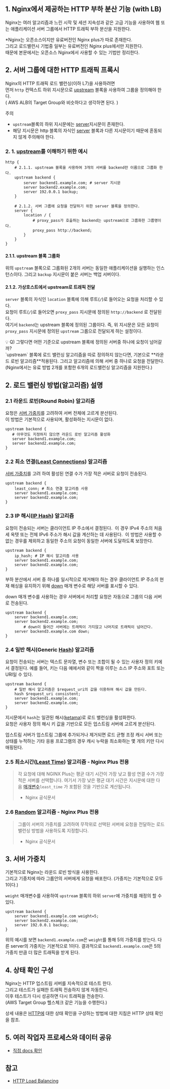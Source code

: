 ## 1. Nginx에서 제공하는 HTTP 부하 분산 기능 (with LB)

Nginx는 여러 알고리즘과 느린 시작 및 세션 지속성과 같은 고급 기능을 사용하여 웹 또는 애플리케이션 서버 그룹에서 HTTP 트래픽 부하 분산을 지원한다.

*Nginx는 오픈소스이지만 유료버전인 Nginx plus가 따로 존재한다.  
그리고 로드밸런시 기법중 일부는 유료버전인 Nginx plus에서만 지원한다.  
때문에 본문에서는 오픈소스 Nginx에서 사용할 수 있는 기법만 정리한다.  

## 2. 서버 그룹에 대한 HTTP 트래픽 프록시

Nginx의 HTTP 트래픽 로드 밸런싱(이하 L7)을 사용하려면  
먼저 `http` 컨텍스트 하위 지시문으로 [upstream](https://nginx.org/en/docs/http/ngx_http_upstream_module.html#upstream) 블록을 사용하여 그룹을 정의해야 한다.  
( AWS ALB의 Target Group와 비슷하다고 생각하면 된다. )

주의 
- `upstream`블록의 하위 지시문에는 [server](<https://nginx.org/en/docs/http/ngx_http_upstream_module.html#server>)지시문이 존재한다.
- 해당 지시문은 http 블록의 자식인 [server](<https://nginx.org/en/docs/http/ngx_http_core_module.html#server>) 블록과 다른 지시문이기 때문에 혼동되지 않게 주의해야 한다.

### 2. 1. [upstream](<https://nginx.org/en/docs/http/ngx_http_upstream_module.html#upstream>)를 이해하기 위한 예시

```nginx
http {
	# 2.1.1. upstream 블록을 사용하여 3개의 서버를 backend란 이름으로 그룹화 한다.
    upstream backend {
        server backend1.example.com; # server 지시문
        server backend2.example.com;
        server 192.0.0.1 backup;
    }
    
	# 2.1.2. 서버 그룹에 요청을 전달하기 위한 server 블록을 정의한다.
    server {
        location / {
			# proxy_pass가 호출하는 backend는 upstream으로 그룹화한 그룹명이다.
            proxy_pass http://backend; 
        }
    }
}
```


#### 2.1.1. upstream 블록 그룹화
위의 `upstream` 블록으로 그룹화된 2개의 서버는 동일한 애플리케이션을 실행하는 인스턴스이다. 
그리고 `backup` 지시문이 붙은 서버는 백업 서버이다.

#### 2.1.2. 가상호스트에서 upstream로 트래픽 전달

`server` 블록의 자식인 `location` 블록에 의해 루트(`/`)로 들어오는 요청을 처리할 수 있다.  
요청이 루트(`/`)로 들어오면 `proxy_pass` 지시문에 정의된 `http://backend` 로 전달된다.  
여기서 `backend`는 upstream 블록에 정의된 그룹이다.
즉, 위 지시문은 모든 요청이 `proxy_pass` 지시문에 정의된 `upstream` 그룹으로 전달되게 하는 설정이다. 

<aside> 
	💡 Q) 그렇다면 어떤 기준으로 upstream 블록에 정의된 서버중 하나에 요청이 넘어갈까?
</aside>
`upstream` 블록에 로드 밸런싱 알고리즘을 따로 정의하지 않는다면, 기본으로 **라운드 로빈 알고리즘**적용된다.  
그리고 알고리즘에 의해 서버 중 하나로 요청을 전달한다.
(Nginx에서는 유료 방법 2개를 포함한 6개의 로드밸런싱 알고리즘을 지원한다.)

## 2. 로드 밸런싱 방법(알고리즘) 설명

### 2.1 라운드 로빈(Round Robin) 알고리즘

요청은 [서버 가중치](https://www.notion.so/HTTP-2d60c86164d04ce59dc4a6a7deeda96c?pvs=21)를 고려하여 서버 전체에 고르게 분산된다.  
이 방법은 기본적으로 사용되며, 활성화하는 지시문이 없다.

```nginx
upstream backend {
   # 아무것도 지정하지 않으면 라운드 로빈 알고리즘 활성화
   server backend1.example.com;
   server backend2.example.com;
}
```

### 2.2 최소 연결([Least Connections](https://nginx.org/en/docs/http/ngx_http_upstream_module.html#least_conn)) 알고리즘

[서버 가중치](https://www.notion.so/HTTP-2d60c86164d04ce59dc4a6a7deeda96c?pvs=21)를 고려 하여 활성된 연결 수가 가장 적은 서버로 요청이 전송된다.

```nginx
upstream backend {
    least_conn; # 최소 연결 알고리즘 사용
    server backend1.example.com;
    server backend2.example.com;
}
```

### 2.3 IP 해시([IP Hash](https://nginx.org/en/docs/http/ngx_http_upstream_module.html#ip_hash)) 알고리즘

요청이 전송되는 서버는 클라이언트 IP 주소에서 결정된다.  
이 경우 IPv4 주소의 처음 세 옥텟 또는 전체 IPv6 주소가 해시 값을 계산하는 데 사용된다.  
이 방법은 사용할 수 없는 경우를 제외하고 동일한 주소의 요청이 동일한 서버에 도달하도록 보장한다.

```nginx
upstream backend {
    ip_hash; # IP 해시 알고리즘 사용
    server backend1.example.com;
    server backend2.example.com;
}
```

부하 분산에서 서버 중 하나를 일시적으로 제거해야 하는 경우 클라이언트 IP 주소의 현재 해싱을 유지하기 위해 [down](https://nginx.org/en/docs/http/ngx_http_upstream_module.html#down) 매개 변수로 해당 서버를 표시할 수 있다.

down 매개 변수를 사용하는 경우 서버에서 처리할 요청은 자동으로 그룹의 다음 서버로 전송된다.  
```nginx
upstream backend {
    server backend1.example.com;
    server backend2.example.com;
		# down이 들어간 서버에는 트래픽이 가지않고 나머지로 트래픽이 넘어간다.
    server backend3.example.com down;
}
```

### 2.4 일반 해시(Generic [Hash](https://nginx.org/en/docs/http/ngx_http_upstream_module.html#hash)) 알고리즘

요청이 전송되는 서버는 텍스트 문자열, 변수 또는 조합이 될 수 있는 사용자 정의 키에서 결정된다.
예를 들어, 키는 다음 예에서와 같이 짝을 이루는 소스 IP 주소와 포트 또는 URI일 수 있다.

```nginx
upstream backend {
	# 일반 해시 알고리즘은 $request_uri의 값을 이용하여 해시 값을 만든다.
    hash $request_uri consistent;
    server backend1.example.com;
    server backend2.example.com;
}
```

지시문에서 `hash`는 일관된 해시([ketama](http://www.last.fm/user/RJ/journal/2007/04/10/rz_libketama_-_a_consistent_hashing_algo_for_memcache_clients))로 로드 밸런싱을 활성화한다.  
요청은 사용자 정의 해시 키 값을 기반으로 모든 업스트림 서버에 고르게 분산된다.

업스트림 서버가 업스트림 그룹에 추가되거나 제거되면 로드 균형 조정 캐시 서버 또는 상태를 누적하는 기타 응용 프로그램의 경우 캐시 누락을 최소화하는 몇 개의 키만 다시 매핑된다.

### 2.5 최소시간([Least Time](https://nginx.org/en/docs/http/ngx_http_upstream_module.html#least_time)) 알고리즘 - Nginx Plus 전용

> 각 요청에 대해 NGINX Plus는 평균 대기 시간이 가장 낮고 활성 연결 수가 가장 적은 서버를 선택합니다. 
> 여기서 가장 낮은 평균 대기 시간은 지시문에 대한 다음 [매개변수](https://nginx.org/en/docs/http/ngx_http_upstream_module.html#least_time)`least_time` 가 포함된 것을 기반으로 계산됩니다.
> - Nginx 공식문서

### 2.6 [Random](https://nginx.org/en/docs/http/ngx_http_upstream_module.html#random) 알고리즘 - Nginx Plus 전용

>그룹이 서버의 가중치를 고려하여 무작위로 선택된 서버에 요청을 전달하는 로드 밸런싱 방법을 사용하도록 지정합니다.
>- Nginx 공식문서

## 3. 서버 가중치

기본적으로 Nginx는 라운드 로빈 방식을 사용한다.  
그리고 기중치에 따라 그룹안의 서버에게 요청을 배포한다. (가중치는 기본적으로 모두 1이다.)

`weight` 매개변수를 사용하여 `upstream` 블록의 하위 `server`에 가중치를 재정의 할 수 있다.

```nginx
upstream backend {
    server backend1.example.com weight=5;
    server backend2.example.com;
    server 192.0.0.1 backup;
}
```

위의 예시를 보면 `backend1.example.com`은 `weight`를 통해 5의 가중치를 받는다.
다른 server의 가중치는 기본적으로 1이다.
결과적으로 `backend1.example.com`은 5의 가중치 만큼 더 많은 트래픽을 받게 된다.

## 4. 상태 확인 구성

Nginx는 HTTP 업스트림 서버를 지속적으로 테스트 한다.  
그리고 테스트가 실패한 트래픽 전송하지 않게 자동한다.  
이후 테스트가 다시 성공하면 다시 트래픽을 전송한다.  
(AWS Target Group 헬스체크 같은 기능을 수행한다.)

상세 내용은 [HTTP에](https://docs.nginx.com/nginx/admin-guide/load-balancer/http-health-check/) 대한 상태 확인을 구성하는 방법에 대한 지침은 HTTP 상태 확인을 참조.

## 5. 여러 작업자 프로세스와 데이터 공유

- [직접 docs 확인](https://docs.nginx.com/nginx/admin-guide/load-balancer/http-load-balancer/)

## 참고
- [HTTP Load Balancing](https://docs.nginx.com/nginx/admin-guide/load-balancer/http-load-balancer/)
